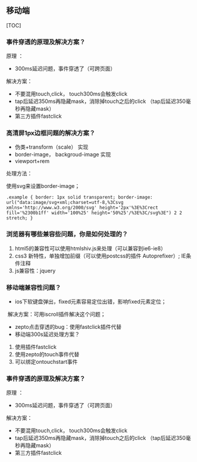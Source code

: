 ## 移动端



[TOC]



### 事件穿透的原理及解决方案？

原理 ：

- 300ms延迟问题，事件穿透了（可跨页面）

解决方案：

- 不要混用touch,click， touch300ms会触发click
- tap后延迟350ms再隐藏mask，消除掉touch之后的click （tap后延迟350毫秒再隐藏mask）
- 第三方插件fastclick





### 高清屏1px边框问题的解决方案？

- 伪类+transform（scale） 实现
- border-image， backgroud-image  实现
- viewport+rem

处理方法：

使用svg来设置border-image；

```
.example { border: 1px solid transparent; border-image: url("data:image/svg+xml;charset=utf-8,%3Csvg xmlns='http://www.w3.org/2000/svg' height='2px'%3E%3Crect fill='%2300b1ff' width='100%25' height='50%25'/%3E%3C/svg%3E") 2 2 stretch; }
```





### 浏览器有哪些兼容些问题，你是如何处理的？

1. html5的兼容性可以使用htmlshiv.js来处理（可以兼容到ie6-ie8）
2. css3 新特性，单独增加前缀（可以使用postcss的插件 Autoprefixer）;  IE条件注释
3. js兼容性：jquery





### 移动端兼容性问题？

- ios下软键盘弹出，fixed元素容易定位出错，影响fixed元素定位；

​        解决方案：可用iscroll插件解决这个问题；

- zepto点击穿透的bug：使用fastclick插件代替
- 移动端300s延迟处理方案？

1. 使用插件fastclick
2. 使用zepto的touch事件代替
3. 可以绑定ontouchstart事件



### 事件穿透的原理及解决方案？

原理 ：

- 300ms延迟问题，事件穿透了（可跨页面）

解决方案：

- 不要混用touch,click， touch300ms会触发click
- tap后延迟350ms再隐藏mask，消除掉touch之后的click （tap后延迟350毫秒再隐藏mask）
- 第三方插件fastclick

